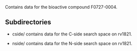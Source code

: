 Contains data for the bioactive compound F0727-0004.

## Subdirectories

- cside/ contains data for the C-side search space on rv1821.

- nside/ contains data for the N-side search space on rv1821.

